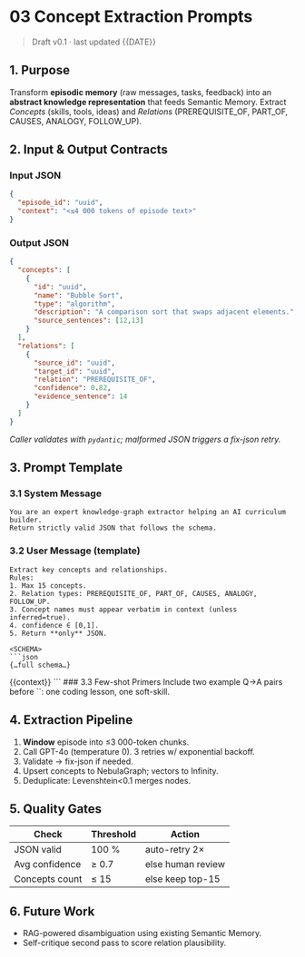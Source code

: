 # 03 Concept Extraction Prompts

> Draft v0.1 · last updated {{DATE}}

## 1. Purpose
Transform **episodic memory** (raw messages, tasks, feedback) into an **abstract knowledge representation** that feeds Semantic Memory. Extract *Concepts* (skills, tools, ideas) and *Relations* (PREREQUISITE_OF, PART_OF, CAUSES, ANALOGY, FOLLOW_UP).

## 2. Input & Output Contracts
### Input JSON
```json
{
  "episode_id": "uuid",
  "context": "<≤4 000 tokens of episode text>"
}
```
### Output JSON
```json
{
  "concepts": [
    {
      "id": "uuid",
      "name": "Bubble Sort",
      "type": "algorithm",
      "description": "A comparison sort that swaps adjacent elements.",
      "source_sentences": [12,13]
    }
  ],
  "relations": [
    {
      "source_id": "uuid",
      "target_id": "uuid",
      "relation": "PREREQUISITE_OF",
      "confidence": 0.82,
      "evidence_sentence": 14
    }
  ]
}
```
*Caller validates with `pydantic`; malformed JSON triggers a fix-json retry.*

## 3. Prompt Template
### 3.1 System Message
```
You are an expert knowledge-graph extractor helping an AI curriculum builder.
Return strictly valid JSON that follows the schema.
```
### 3.2 User Message (template)
```
Extract key concepts and relationships.
Rules:
1. Max 15 concepts.
2. Relation types: PREREQUISITE_OF, PART_OF, CAUSES, ANALOGY, FOLLOW_UP.
3. Concept names must appear verbatim in context (unless inferred=true).
4. confidence ∈ [0,1].
5. Return **only** JSON.

<SCHEMA>
```json
{…full schema…}
```
<CONTEXT>
{{context}}
```
### 3.3 Few-shot Primers
Include two example Q→A pairs before `<CONTEXT>`: one coding lesson, one soft-skill.

## 4. Extraction Pipeline
1. **Window** episode into ≤3 000-token chunks.
2. Call GPT-4o (temperature 0). 3 retries w/ exponential backoff.
3. Validate → fix-json if needed.
4. Upsert concepts to NebulaGraph; vectors to Infinity.
5. Deduplicate: Levenshtein<0.1 merges nodes.

## 5. Quality Gates
| Check | Threshold | Action |
|-------|-----------|--------|
| JSON valid | 100 % | auto-retry 2× |
| Avg confidence | ≥ 0.7 | else human review |
| Concepts count | ≤ 15 | else keep top-15 |

## 6. Future Work
* RAG-powered disambiguation using existing Semantic Memory.
* Self-critique second pass to score relation plausibility. 